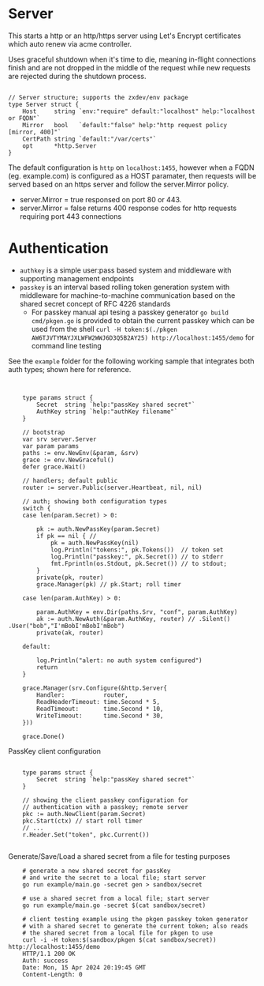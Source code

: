 # Server

This starts a http or an http/https server using Let's Encrypt certificates which auto renew via acme controller. 

Uses graceful shutdown when it's time to die, meaning in-flight connections finish and are not dropped in the middle of the request while new requests are rejected during the shutdown process. 

```golang

// Server structure; supports the zxdev/env package
type Server struct {
	Host     string `env:"require" default:"localhost" help:"localhost or FQDN"`
	Mirror   bool   `default:"false" help:"http request policy [mirror, 400]"`
	CertPath string `default:"/var/certs"`
	opt      *http.Server
}

```

The default configuration is ```http``` on ```localhost:1455```, however when a FQDN (eg. example.com) is configured as a HOST paramater, then requests will be served based on an https server and follow the server.Mirror policy. 

* server.Mirror = true responsed on port 80 or 443.
* server.Mirror = false returns 400 response codes for http requests requiring port 443 connections

# Authentication

*	```authkey``` is a simple user:pass based system and middleware with supporting management endpoints
*	```passkey``` is an interval based rolling token generation system with middleware for machine-to-machine communication based on the shared secret concept of RFC 4226 standards
	* For passkey manual api tesing a passkey generator ```go build cmd/pkgen.go``` is provided to obtain the current passkey which can be used from the shell ```curl -H token:$(./pkgen AW6TJVTYMAYJXLWFW2WWJ6D3Q5B2AY25) http://localhost:1455/demo``` for command line testing

See the ```example``` folder for the following working sample that integrates both auth types; shown here for reference.

```golang


	type params struct {
		Secret  string `help:"passKey shared secret"`
		AuthKey string `help:"authKey filename"`
	}

	// bootstrap
	var srv server.Server
	var param params
	paths := env.NewEnv(&param, &srv)
	grace := env.NewGraceful()
	defer grace.Wait()

	// handlers; default public
	router := server.Public(server.Heartbeat, nil, nil)

	// auth; showing both configuration types
	switch {
	case len(param.Secret) > 0:

		pk := auth.NewPassKey(param.Secret)
		if pk == nil { // 
			pk = auth.NewPassKey(nil)
			log.Println("tokens:", pk.Tokens())  // token set
			log.Println("passkey:", pk.Secret()) // to stderr
			fmt.Fprintln(os.Stdout, pk.Secret()) // to stdout; 
		}
		private(pk, router)
		grace.Manager(pk) // pk.Start; roll timer

	case len(param.AuthKey) > 0:

		param.AuthKey = env.Dir(paths.Srv, "conf", param.AuthKey)
		ak := auth.NewAuth(&param.AuthKey, router) // .Silent() .User("bob","I'mBobI'mBobI'mBob")
		private(ak, router)

	default:

		log.Println("alert: no auth system configured")
		return
	}

	grace.Manager(srv.Configure(&http.Server{
		Handler:           router,
		ReadHeaderTimeout: time.Second * 5,
		ReadTimeout:       time.Second * 10,
		WriteTimeout:      time.Second * 30,
	}))

	grace.Done()

```

PassKey client configuration

```golang

	type params struct {
		Secret  string `help:"passKey shared secret"`
	}

	// showing the client passkey configuration for
	// authentication with a passkey; remote server
	pkc := auth.NewClient(param.Secret)
	pkc.Start(ctx) // start roll timer
	// ...
	r.Header.Set("token", pkc.Current())


```


Generate/Save/Load a shared secret from a file for testing purposes


```shell
	# generate a new shared secret for passKey
	# and write the secret to a local file; start server
	go run example/main.go -secret gen > sandbox/secret 

	# use a shared secret from a local file; start server
	go run example/main.go -secret $(cat sandbox/secret)

	# client testing example using the pkgen passkey token generator
	# with a shared secret to generate the current token; also reads
	# the shared secret from a local file for pkgen to use
	curl -i -H token:$(sandbox/pkgen $(cat sandbox/secret)) http://localhost:1455/demo
	HTTP/1.1 200 OK
	Auth: success
	Date: Mon, 15 Apr 2024 20:19:45 GMT
	Content-Length: 0

```
